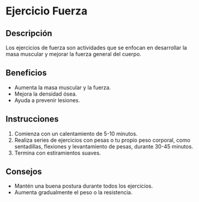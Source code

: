 # Ejercicio Fuerza
## Descripción

Los ejercicios de fuerza son actividades que se enfocan en desarrollar la masa muscular y mejorar la fuerza general del cuerpo.
## Beneficios
- Aumenta la masa muscular y la fuerza.
- Mejora la densidad ósea.
- Ayuda a prevenir lesiones.
## Instrucciones
1. Comienza con un calentamiento de 5-10 minutos.
2. Realiza series de ejercicios con pesas o tu propio peso corporal, como sentadillas, flexiones y levantamiento de pesas, durante 30-45 minutos.
3. Termina con estiramientos suaves.
## Consejos
- Mantén una buena postura durante todos los ejercicios.
- Aumenta gradualmente el peso o la resistencia.